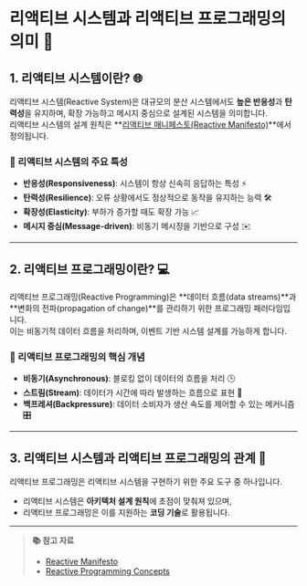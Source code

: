 # 리액티브 시스템과 리액티브 프로그래밍의 의미 🚀

## 1. 리액티브 시스템이란? 🌐
리액티브 시스템(Reactive System)은 대규모의 분산 시스템에서도 **높은 반응성**과 **탄력성**을 유지하며, 확장 가능하고 메시지 중심으로 설계된 시스템을 의미합니다.  
리액티브 시스템의 설계 원칙은 **[리액티브 매니페스토(Reactive Manifesto)](https://www.reactivemanifesto.org)**에서 정의됩니다.

### 🔑 리액티브 시스템의 주요 특성
- **반응성(Responsiveness)**: 시스템이 항상 신속히 응답하는 특성 ⚡️
- **탄력성(Resilience)**: 오류 상황에서도 정상적으로 동작을 유지하는 능력 🛠️
- **확장성(Elasticity)**: 부하가 증가할 때도 확장 가능 📈
- **메시지 중심(Message-driven)**: 비동기 메시징을 기반으로 구성 ✉️

---

## 2. 리액티브 프로그래밍이란? 💻
리액티브 프로그래밍(Reactive Programming)은 **데이터 흐름(data streams)**과 **변화의 전파(propagation of change)**를 관리하기 위한 프로그래밍 패러다임입니다.  
이는 비동기적 데이터 흐름을 처리하며, 이벤트 기반 시스템 설계를 가능하게 합니다.

### 🧠 리액티브 프로그래밍의 핵심 개념
- **비동기(Asynchronous)**: 블로킹 없이 데이터의 흐름을 처리 🕒
- **스트림(Stream)**: 데이터가 시간에 따라 발생하는 흐름으로 표현 🌊
- **백프레셔(Backpressure)**: 데이터 소비자가 생산 속도를 제어할 수 있는 메커니즘 🎛️

---

## 3. 리액티브 시스템과 리액티브 프로그래밍의 관계 🤝
리액티브 프로그래밍은 리액티브 시스템을 구현하기 위한 주요 도구 중 하나입니다.  
- 리액티브 시스템은 **아키텍처 설계 원칙**에 초점이 맞춰져 있으며,  
- 리액티브 프로그래밍은 이를 지원하는 **코딩 기술**로 활용됩니다.

---

> **📚 참고 자료**  
> - [Reactive Manifesto](https://www.reactivemanifesto.org)  
> - [Reactive Programming Concepts](https://www.reactiveprogramming.io)
